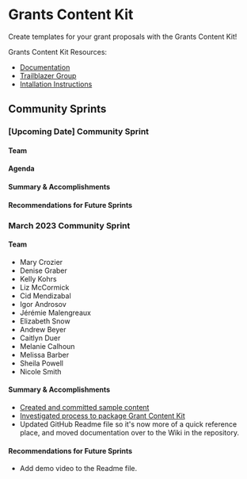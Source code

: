 # Grants Content Kit

Create templates for your grant proposals with the Grants Content Kit!

Grants Content Kit Resources:
- [Documentation](https://github.com/Salesforce-org-Impact-Labs/GrantGuides/wiki)
- [Trailblazer Group](https://trailhead.salesforce.com/trailblazer-community/groups/0F94S000000kJbMSAU?tab=discussion&sort=LAST_MODIFIED_DATE_DESC)
- [Intallation Instructions](https://github.com/Salesforce-org-Impact-Labs/GrantGuides/wiki#get-grants-content-kit)

## Community Sprints 

### [Upcoming Date] Community Sprint

#### Team
#### Agenda
#### Summary & Accomplishments
#### Recommendations for Future Sprints

### March 2023 Community Sprint

#### Team
- Mary Crozier
- Denise Graber 
- Kelly Kohrs 
- Liz McCormick
- Cid Mendizabal
- Igor Androsov
- Jérémie Malengreaux
- Elizabeth Snow
- Andrew Beyer
- Caitlyn Duer
- Melanie Calhoun
- Melissa Barber
- Sheila Powell
- Nicole Smith

#### Summary & Accomplishments
- [Created and committed sample content](https://docs.google.com/document/d/1gkLnFyskKXShowoOBk7ZaHHSDOMwTGbjIjhDpg-smWE/edit#heading=h.u35mx5t1qfmi)
- [Investigated process to package Grant Content Kit](https://docs.google.com/document/d/1gkLnFyskKXShowoOBk7ZaHHSDOMwTGbjIjhDpg-smWE/edit#heading=h.693uk3rseyp6)
- Updated GitHub Readme file so it's now more of a quick reference place, and moved documentation over to the Wiki in the repository.

#### Recommendations for Future Sprints
- Add demo video to the Readme file.
